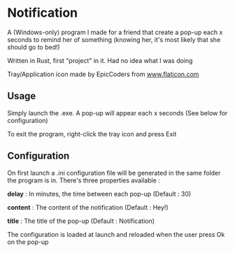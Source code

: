 # Notification

A (Windows-only) program I made for a friend that create a pop-up each x seconds to remind her of something (knowing her, it's most likely that she should go to bed!)

Written in Rust, first "project" in it. Had no idea what I was doing

Tray/Application icon made by EpicCoders from www.flaticon.com

## Usage

Simply launch the .exe. A pop-up will appear each x seconds (See below for configuration)

To exit the program, right-click the tray icon and press Exit

## Configuration

On first launch a .ini configuration file will be generated in the same folder the program is in. There's three properties available :

**delay** : In minutes, the time between each pop-up (Default : 30)

**content** : The content of the notification (Default : Hey!)

**title** : The title of the pop-up (Default : Notification)

The configuration is loaded at launch and reloaded when the user press Ok on the pop-up
